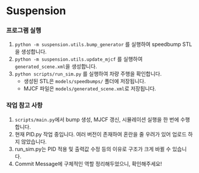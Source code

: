 # Suspension

### 프로그램 실행 
1. `python -m suspension.utils.bump_generator` 를 실행하여 speedbump STL을 생성합니다.
2. `python -m suspension.utils.update_mjcf` 를 실행하여 `generated_scene.xml`을 생성합니다.
3. `python scripts/run_sim.py` 를 실행하여 차량 주행을 확인합니다.
   - 생성된 STL은 `models/speedbumps/` 폴더에 저장됩니다.
   - MJCF 파일은 `models/generated_scene.xml`로 저장됩니다.

### 작업 참고 사항
1. `scripts/main.py`에서 bump 생성, MJCF 갱신, 시뮬레이션 실행을 한 번에 수행합니다.
2. 현재 PID.py 작업 중입니다. 여러 버전이 존재하여 혼란을 줄 우려가 있어 업로드 하지 않았습니다.
3. run_sim.py는 PID 적용 및 출력값 수정 등의 이유로 구조가 크게 바뀔 수 있습니다.
4. Commit Message에 구체적인 역할 정리해두었으니, 확인해주세요! 
